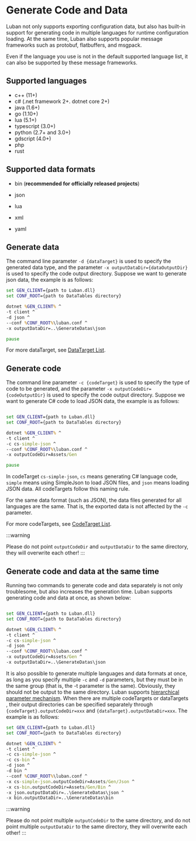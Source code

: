 # Generate Code and Data

Luban not only supports exporting configuration data, but also has built-in support for generating code in multiple languages ​​for runtime configuration loading. At the same time, Luban also supports popular message frameworks such as protobuf, flatbuffers, and msgpack.

Even if the language you use is not in the default supported language list, it can also be supported by these message frameworks.

## Supported languages

- c++ (11+)
- c# (.net framework 2+. dotnet core 2+)
- java (1.6+)
- go (1.10+)
- lua (5.1+)
- typescript (3.0+)
- python (2.7+ and 3.0+)
- gdscript (4.0+)
- php
- rust

## Supported data formats

- bin (**recommended for officially released projects**)

- json
- lua
- xml
- yaml

## Generate data

The command line parameter `-d {dataTarget}` is used to specify the generated data type, and the parameter `-x outputDataDir={dataOutputDir}` is used to specify the code output directory. Suppose we want to generate json data, the example is as follows:

```bat
set GEN_CLIENT={path to Luban.dll}
set CONF_ROOT={path to DataTables directory}

dotnet %GEN_CLIENT% ^
-t client ^
-d json ^
--conf %CONF_ROOT%\luban.conf ^
-x outputDataDir=..\GenerateDatas\json

pause
```

For more dataTarget, see [DataTarget List](../manual/commandtools.md#data-target).

## Generate code

The command line parameter `-c {codeTarget}` is used to specify the type of code to be generated, and the parameter `-x outputCodeDir={codeOutputDir}` is used to specify the code output directory. Suppose we want to generate C# code to load JSON data, the example is as follows:

```bat

set GEN_CLIENT={path to Luban.dll}
set CONF_ROOT={path to DataTables directory}

dotnet %GEN_CLIENT% ^
-t client ^
-c cs-simple-json ^
--conf %CONF_ROOT%\luban.conf ^
-x outputCodeDir=Assets/Gen

pause
```

In codeTarget `cs-simple-json`, `cs` means generating C# language code, `simple` means using SimpleJson to load JSON files, and `json` means loading JSON data. All codeTargets follow this naming rule.

For the same data format (such as JSON), the data files generated for all languages ​​are the same. That is, the exported data is not affected by the `-c` parameter.

For more codeTargets, see [CodeTarget List](../manual/commandtools.md#code-target).

:::warning

Please do not point `outputCodeDir` and `outputDataDir` to the same directory, they will overwrite each other!
:::

## Generate code and data at the same time

Running two commands to generate code and data separately is not only troublesome, but also increases the generation time. Luban supports generating code and data at once, as shown below:

```bat

set GEN_CLIENT={path to Luban.dll}
set CONF_ROOT={path to DataTables directory}

dotnet %GEN_CLIENT% ^
-t client ^
-c cs-simple-json ^
-d json ^
--conf %CONF_ROOT%\luban.conf ^
-x outputCodeDir=Assets/Gen ^
-x outputDataDir=..\GenerateDatas\json
```

It is also possible to generate multiple languages ​​and data formats at once, as long as you specify multiple `-c` and `-d` parameters, but they must be in the same group (that is, the -t parameter is the same). Obviously, they should not be output to the same directory. Luban supports [hierarchical parameter mechanism](../manual/cascadingoption). When there are multiple codeTargets or dataTargets
, their output directories can be specified separately through `{codeTarget}.outputCodeDir=xxx` and `{dataTarget}.outputDataDir=xxx`. The example is as follows:

```bat
set GEN_CLIENT={path to Luban.dll}
set CONF_ROOT={path to DataTables directory}

dotnet %GEN_CLIENT% ^
-t client ^
-c cs-simple-json ^
-c cs-bin ^
-d json ^
-d bin ^
--conf %CONF_ROOT%\luban.conf ^
-x cs-simple-json.outputCodeDir=Assets/Gen/Json ^
-x cs-bin.outputCodeDir=Assets/Gen/Bin ^
-x json.outputDataDir=..\GenerateDatas\json ^
-x bin.outputDataDir=..\GenerateDatas\bin

```

:::warning

Please do not point multiple `outputCodeDir` to the same directory, and do not point multiple `outputDataDir` to the same directory, they will overwrite each other!
:::
